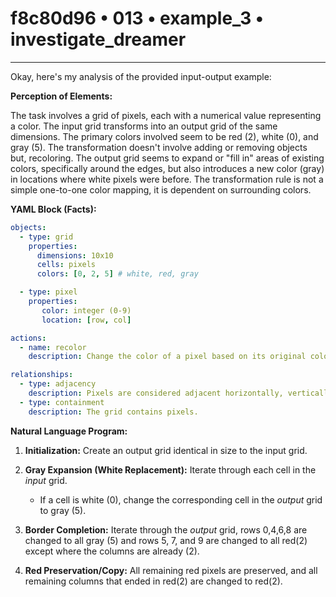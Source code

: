 # f8c80d96 • 013 • example_3 • investigate_dreamer

---
Okay, here's my analysis of the provided input-output example:

**Perception of Elements:**

The task involves a grid of pixels, each with a numerical value representing a color. The input grid transforms into an output grid of the same dimensions. The primary colors involved seem to be red (2), white (0), and gray (5). The transformation doesn't involve adding or removing objects but, recoloring. The output grid seems to expand or "fill in" areas of existing colors, specifically around the edges, but also introduces a new color (gray) in locations where white pixels were before. The transformation rule is not a simple one-to-one color mapping, it is dependent on surrounding colors.

**YAML Block (Facts):**



```yaml
objects:
  - type: grid
    properties:
      dimensions: 10x10
      cells: pixels
      colors: [0, 2, 5] # white, red, gray

  - type: pixel
    properties:
       color: integer (0-9)
       location: [row, col]

actions:
  - name: recolor
    description: Change the color of a pixel based on its original color and its neighbors.

relationships:
  - type: adjacency
    description: Pixels are considered adjacent horizontally, vertically.
  - type: containment
    description: The grid contains pixels.
```



**Natural Language Program:**

1.  **Initialization:** Create an output grid identical in size to the input grid.

2.  **Gray Expansion (White Replacement):** Iterate through each cell in the *input* grid.
    *   If a cell is white (0), change the corresponding cell in the *output* grid to gray (5).

3.  **Border Completion:** Iterate through the *output* grid, rows 0,4,6,8 are changed to all gray (5) and rows 5, 7, and 9 are changed to all red(2) except where the columns are already (2).

4.  **Red Preservation/Copy:** All remaining red pixels are preserved, and all remaining columns that ended in red(2) are changed to red(2).

